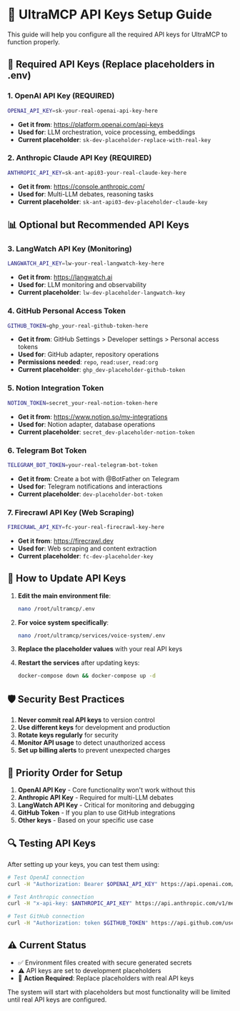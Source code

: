 # 🔑 UltraMCP API Keys Setup Guide

This guide will help you configure all the required API keys for UltraMCP to function properly.

## 🚀 Required API Keys (Replace placeholders in .env)

### 1. OpenAI API Key (REQUIRED)
```bash
OPENAI_API_KEY=sk-your-real-openai-api-key-here
```
- **Get it from**: https://platform.openai.com/api-keys
- **Used for**: LLM orchestration, voice processing, embeddings
- **Current placeholder**: `sk-dev-placeholder-replace-with-real-key`

### 2. Anthropic Claude API Key (REQUIRED)
```bash
ANTHROPIC_API_KEY=sk-ant-api03-your-real-claude-key-here
```
- **Get it from**: https://console.anthropic.com/
- **Used for**: Multi-LLM debates, reasoning tasks
- **Current placeholder**: `sk-ant-api03-dev-placeholder-claude-key`

## 📊 Optional but Recommended API Keys

### 3. LangWatch API Key (Monitoring)
```bash
LANGWATCH_API_KEY=lw-your-real-langwatch-key-here
```
- **Get it from**: https://langwatch.ai
- **Used for**: LLM monitoring and observability
- **Current placeholder**: `lw-dev-placeholder-langwatch-key`

### 4. GitHub Personal Access Token
```bash
GITHUB_TOKEN=ghp_your-real-github-token-here
```
- **Get it from**: GitHub Settings > Developer settings > Personal access tokens
- **Used for**: GitHub adapter, repository operations
- **Permissions needed**: `repo`, `read:user`, `read:org`
- **Current placeholder**: `ghp_dev-placeholder-github-token`

### 5. Notion Integration Token
```bash
NOTION_TOKEN=secret_your-real-notion-token-here
```
- **Get it from**: https://www.notion.so/my-integrations
- **Used for**: Notion adapter, database operations
- **Current placeholder**: `secret_dev-placeholder-notion-token`

### 6. Telegram Bot Token
```bash
TELEGRAM_BOT_TOKEN=your-real-telegram-bot-token
```
- **Get it from**: Create a bot with @BotFather on Telegram
- **Used for**: Telegram notifications and interactions
- **Current placeholder**: `dev-placeholder-bot-token`

### 7. Firecrawl API Key (Web Scraping)
```bash
FIRECRAWL_API_KEY=fc-your-real-firecrawl-key-here
```
- **Get it from**: https://firecrawl.dev
- **Used for**: Web scraping and content extraction
- **Current placeholder**: `fc-dev-placeholder-key`

## 🔧 How to Update API Keys

1. **Edit the main environment file**:
   ```bash
   nano /root/ultramcp/.env
   ```

2. **For voice system specifically**:
   ```bash
   nano /root/ultramcp/services/voice-system/.env
   ```

3. **Replace the placeholder values** with your real API keys

4. **Restart the services** after updating keys:
   ```bash
   docker-compose down && docker-compose up -d
   ```

## 🛡️ Security Best Practices

1. **Never commit real API keys** to version control
2. **Use different keys** for development and production
3. **Rotate keys regularly** for security
4. **Monitor API usage** to detect unauthorized access
5. **Set up billing alerts** to prevent unexpected charges

## 🚨 Priority Order for Setup

1. **OpenAI API Key** - Core functionality won't work without this
2. **Anthropic API Key** - Required for multi-LLM debates
3. **LangWatch API Key** - Critical for monitoring and debugging
4. **GitHub Token** - If you plan to use GitHub integrations
5. **Other keys** - Based on your specific use case

## 🔍 Testing API Keys

After setting up your keys, you can test them using:

```bash
# Test OpenAI connection
curl -H "Authorization: Bearer $OPENAI_API_KEY" https://api.openai.com/v1/models

# Test Anthropic connection  
curl -H "x-api-key: $ANTHROPIC_API_KEY" https://api.anthropic.com/v1/messages

# Test GitHub connection
curl -H "Authorization: token $GITHUB_TOKEN" https://api.github.com/user
```

## ⚠️ Current Status

- ✅ Environment files created with secure generated secrets
- ⚠️  API keys are set to development placeholders
- 🔄 **Action Required**: Replace placeholders with real API keys

The system will start with placeholders but most functionality will be limited until real API keys are configured.